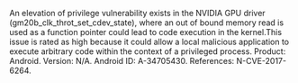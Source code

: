 An elevation of privilege vulnerability exists in the NVIDIA GPU driver (gm20b_clk_throt_set_cdev_state), where an out of bound memory read is used as a function pointer could lead to code execution in the kernel.This issue is rated as high because it could allow a local malicious application to execute arbitrary code within the context of a privileged process. Product: Android. Version: N/A. Android ID: A-34705430. References: N-CVE-2017-6264.